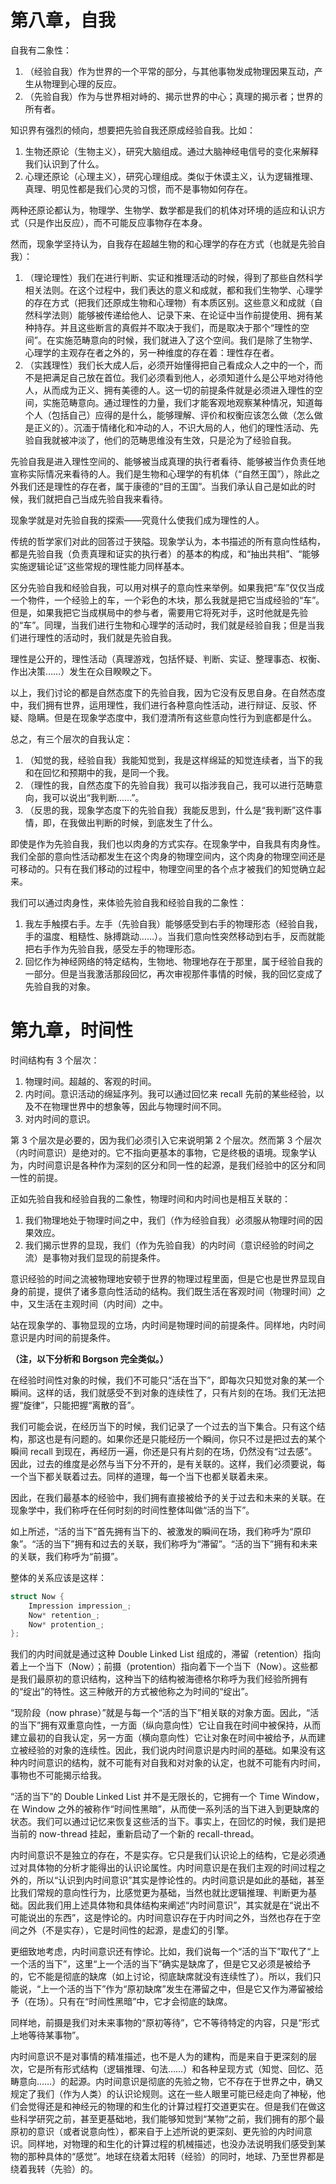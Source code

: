 # 第八章，自我

自我有二象性：

1. （经验自我）作为世界的一个平常的部分，与其他事物发成物理因果互动，产生从物理到心理的反应。
2. （先验自我）作为与世界相对峙的、揭示世界的中心；真理的揭示者；世界的所有者。

知识界有强烈的倾向，想要把先验自我还原成经验自我。比如：

1. 生物还原论（生物主义），研究大脑组成。通过大脑神经电信号的变化来解释我们认识到了什么。
2. 心理还原论（心理主义），研究心理组成。类似于休谟主义，认为逻辑推理、真理、明见性都是我们心灵的习惯，而不是事物如何存在。

两种还原论都认为，物理学、生物学、数学都是我们的机体对环境的适应和认识方式（只是作出反应），而不可能反应事物存在本身。

然而，现象学坚持认为，自我存在超越生物的和心理学的存在方式（也就是先验自我）：

1. （理论理性）我们在进行判断、实证和推理活动的时候，得到了那些自然科学相关法则。在这个过程中，我们表达的意义和成就，都和我们生物学、心理学的存在方式（把我们还原成生物和心理物）有本质区别。这些意义和成就（自然科学法则）能够被传递给他人、记录下来、在论证中当作前提使用、拥有某种持存。并且这些断言的真假并不取决于我们，而是取决于那个“理性的空间”。在实施范畴意向的时候，我们就进入了这个空间。我们是除了生物学、心理学的主观存在者之外的，另一种维度的存在着：理性存在者。
2. （实践理性）我们长大成人后，必须开始懂得把自己看成众人之中的一个，而不是把满足自己放在首位。我们必须看到他人，必须知道什么是公平地对待他人，从而成为正义、拥有美德的人。这一切的前提条件就是必须进入理性的空间，实施范畴意向。通过理性的力量，我们才能客观地观察某种情况，知道每个人（包括自己）应得的是什么，能够理解、评价和权衡应该怎么做（怎么做是正义的）。沉湎于情绪化和冲动的人，不识大局的人，他们的理性活动、先验自我就被冲淡了，他们的范畴思维没有生效，只是沦为了经验自我。

先验自我是进入理性空间的、能够被当成真理的执行者看待、能够被当作负责任地宣称实际情况来看待的人。我们是生物和心理学的有机体（“自然王国”），除此之外我们还是理性的存在者，属于康德的“目的王国”。当我们承认自己是如此的时候，我们就把自己当成先验自我来看待。

现象学就是对先验自我的探索——究竟什么使我们成为理性的人。

传统的哲学家们对此的回答过于狭隘。现象学认为，本书描述的所有意向性结构，都是先验自我（负责真理和证实的执行者）的基本的构成，和“抽出共相”、“能够实施逻辑论证”这些常规的理性能力同样基本。

区分先验自我和经验自我，可以用对棋子的意向性来举例。如果我把“车”仅仅当成一个物件，一个经验上的车，一个彩色的木块，那么我就是把它当成经验的“车”。但是，如果我把它当成棋局中的参与者，需要用它将死对手，这时他就是先验的“车”。同理，当我们进行生物和心理学的活动时，我们就是经验自我；但是当我们进行理性的活动时，我们就是先验自我。

理性是公开的，理性活动（真理游戏，包括怀疑、判断、实证、整理事态、权衡、作出决策……）发生在众目睽睽之下。

以上，我们讨论的都是自然态度下的先验自我，因为它没有反思自身。在自然态度中，我们拥有世界，运用理性，我们进行各种意向性活动，进行辩证、反驳、怀疑、隐瞒。但是在现象学态度中，我们澄清所有这些意向性行为到底都是什么。

总之，有三个层次的自我认定：

1. （知觉的我，经验自我）我能知觉到，我是这样绵延的知觉连续者，当下的我和在回忆和预期中的我，是同一个我。
2. （理性的我，自然态度下的先验自我）我可以指涉我自己，我可以进行范畴意向，我可以说出“我判断……”。
3. （反思的我，现象学态度下的先验自我）我能反思到，什么是“我判断”这件事情，即，在我做出判断的时候，到底发生了什么。

即使是作为先验自我，我们也以肉身的方式实存。在现象学中，自我具有肉身性。我们全部的意向性活动都发生在这个肉身的物理空间内，这个肉身的物理空间还是可移动的。只有在我们移动的过程中，物理空间里的各个点才被我们的知觉确立起来。

我们可以通过肉身性，来体验先验自我和经验自我的二象性：

1. 我左手触摸右手。左手（先验自我）能够感受到右手的物理形态（经验自我，手的温度、粗糙性、脉搏跳动……）。当我们意向性突然移动到右手，反而就能把右手作为先验自我，感受左手的物理形态。
2. 回忆作为神经网络的特定结构，生物地、物理地存在于那里，属于经验自我的一部分。但是当我激活那段回忆，再次审视那件事情的时候，我的回忆变成了先验自我的对象。

# 第九章，时间性

时间结构有 3 个层次：

1. 物理时间。超越的、客观的时间。
2. 内时间。意识活动的绵延序列。我可以通过回忆来 recall 先前的某些经验，以及不在物理世界中的想象等，因此与物理时间不同。
3. 对内时间的意识。

第 3 个层次是必要的，因为我们必须引入它来说明第 2 个层次。然而第 3 个层次（内时间意识）是绝对的。它不指向更基本的事物，它是终极的语境。现象学认为，内时间意识是各种作为深刻的区分和同一性的起源，是我们经验中的区分和同一性的前提。

正如先验自我和经验自我的二象性，物理时间和内时间也是相互关联的：

1. 我们物理地处于物理时间之中，我们（作为经验自我）必须服从物理时间的因果效应。
2. 我们揭示世界的显现，我们（作为先验自我）的内时间（意识经验的时间之流）是事物对我们显现的前提条件。

意识经验的时间之流被物理地安顿于世界的物理过程里面，但是它也是世界显现自身的前提，提供了诸多意向性活动的结构。我们既生活在客观时间（物理时间）之中，又生活在主观时间（内时间）之中。

站在现象学的、事物显现的立场，内时间是物理时间的前提条件。同样地，内时间意识是内时间的前提条件。

**（注，以下分析和 Borgson 完全类似。）**

在经验时间性对象的时候，我们不可能只“活在当下”，即每次只知觉对象的某一个瞬间。这样的话，我们就感受不到对象的连续性了，只有片刻的在场。我们无法把握“旋律”，只能把握“离散的音”。

我们可能会说，在经历当下的时候，我们记录了一个过去的当下集合。只有这个结构，那这也是有问题的。如果你还是只能经历一个瞬间，你只不过是把过去的某个瞬间 recall 到现在，再经历一遍，你还是只有片刻的在场，仍然没有“过去感”。因此，过去的维度是必然与当下分不开的，是有关联的。这样，我们必须要说，每一个当下都关联着过去。同样的道理，每一个当下也都关联着未来。

因此，在我们最基本的经验中，我们拥有直接被给予的关于过去和未来的关联。在现象学中，我们称呼在任何时刻的时间性整体叫做“活的当下”。

如上所述，“活的当下”首先拥有当下的、被激发的瞬间在场，我们称呼为“原印象”。“活的当下”拥有和过去的关联，我们称呼为“滞留”。“活的当下”拥有和未来的关联，我们称呼为“前摄”。

整体的关系应该是这样：

```C
struct Now {
    Impression impression_;
    Now* retention_;
    Now* protention_;
};
```

我们的内时间就是通过这种 Double Linked List 组成的，滞留（retention）指向着上一个当下（Now）；前摄（protention）指向着下一个当下（Now）。这些都是我们最原初的意识结构，这种当下的结构被海德格尔称呼为我们经验所拥有的“绽出”的特性。这三种敞开的方式被他称之为时间的“绽出”。

“现阶段（now phrase）”就是与每一个“活的当下”相关联的对象方面。因此，“活的当下”拥有双重意向性，一方面（纵向意向性）它让自我在时间中被保持，从而建立最初的自我认定，另一方面（横向意向性）它让对象在时间中被给予，从而建立被经验的对象的连续性。因此，我们说内时间意识是内时间的基础。如果没有这种内时间意识的结构，就不可能有对自我和对对象的认定，也就不可能有内时间，事物也不可能揭示给我。

“活的当下”的 Double Linked List 并不是无限长的，它拥有一个 Time Window，在 Window 之外的被称作“时间性黑暗”，从而使一系列活的当下进入到更缺席的状态。我们可以通过记忆来恢复这些活的当下。事实上，在回忆的时候，我们是把当前的 now-thread 挂起，重新启动了一个新的 recall-thread。

内时间意识不是独立的存在，不是实存。它只是我们认识论上的结构，它是必须通过对具体物的分析才能得出的认识论属性。内时间意识是在我们主观的时间过程之外的，所以“认识到内时间意识”其实是悖论性的。内时间意识是如此的基础，甚至比我们常规的意向性行为，比感觉更为基础，当然也就比逻辑推理、判断更为基础。因此我们用上述具体物和具体结构来阐述“内时间意识”，其实就是在“说出不可能说出的东西”，这是悖论的。内时间意识存在于内时间之外，当然也存在于空间之外（不是实存），它是时间性的起源，是虚幻的引擎。

更细致地考虑，内时间意识还有悖论。比如，我们说每一个“活的当下”取代了“上一个活的当下”，这里“上一个活的当下”确实是缺席了，但是它又必须是被给予的，它不能是彻底的缺席（如上讨论，彻底缺席就没有连续性了）。所以，我们只能说，“上一个活的当下”作为“原初缺席”发生在滞留之中，但是它又作为滞留被给予（在场）。只有在“时间性黑暗”中，它才会彻底的缺席。

同样地，前摄是我们对未来事物的“原初等待”，它不等待特定的内容，只是“形式上地等待某事物”。

内时间意识不是对事情的精准描述，也不是人为的建构，而是来自于更深刻的层次，它是所有形式结构（逻辑推理、句法……）和各种呈现方式（知觉、回忆、范畴意向……）的起源。内时间意识是彻底的先验之物，它不存在于世界之中，确又规定了我们（作为人类）的认识论规则。这在一些人眼里可能已经走向了神秘，他们会觉得还是和神经元的物理的和生化的计算过程打交道更实在。但是我们在做这些科学研究之前，甚至更基础地，我们能够知觉到“某物”之前，我们拥有的那个最原初的意识（或者说意向性），都来自于上述所说的更深刻、更先验的内时间意识。同样地，对物理的和生化的计算过程的机械描述，也没办法说明我们感受到某物的那种具体的“感觉”。地球在绕着太阳转（经验）的同时，地球、乃至世界都是绕着我转（先验）的。
